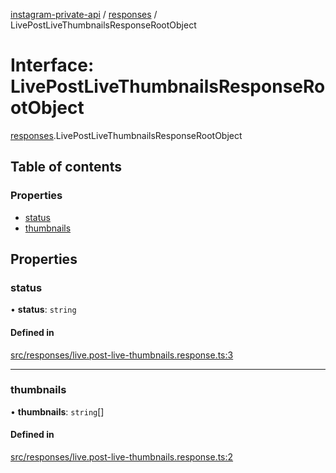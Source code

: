 [instagram-private-api](../../README.md) / [responses](../../modules/responses.md) / LivePostLiveThumbnailsResponseRootObject

# Interface: LivePostLiveThumbnailsResponseRootObject

[responses](../../modules/responses.md).LivePostLiveThumbnailsResponseRootObject

## Table of contents

### Properties

- [status](LivePostLiveThumbnailsResponseRootObject.md#status)
- [thumbnails](LivePostLiveThumbnailsResponseRootObject.md#thumbnails)

## Properties

### status

• **status**: `string`

#### Defined in

[src/responses/live.post-live-thumbnails.response.ts:3](https://github.com/Nerixyz/instagram-private-api/blob/4971f34/src/responses/live.post-live-thumbnails.response.ts#L3)

___

### thumbnails

• **thumbnails**: `string`[]

#### Defined in

[src/responses/live.post-live-thumbnails.response.ts:2](https://github.com/Nerixyz/instagram-private-api/blob/4971f34/src/responses/live.post-live-thumbnails.response.ts#L2)
